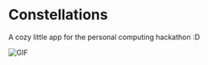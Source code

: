 # Constellations
A cozy little app for the personal computing hackathon :D

![GIF](https://github.com/joyliu-q/constellations/assets/34288846/7efd04e3-2e53-41de-98e9-316c2da0a647)
